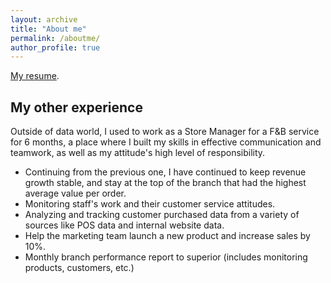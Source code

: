 ```yaml
---
layout: archive
title: "About me"
permalink: /aboutme/
author_profile: true
---
```

[My resume](resume.pdf).


## My other experience

Outside of data world, I used to work as a Store Manager for a F&B service for 6 months, a place where I built my skills in effective communication and teamwork, as well as my attitude's high level of responsibility.
- Continuing from the previous one, I have continued to keep revenue growth stable, and stay at the top of the branch that had the highest average value per order. 
- Monitoring staff's work and their customer service attitudes.
- Analyzing and tracking customer purchased data from a variety of sources like POS data and internal website data.
- Help the marketing team launch a new product and increase sales by 10%.
- Monthly branch performance report to superior (includes monitoring products, customers, etc.)
  


